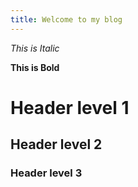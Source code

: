 ```yaml
---
title: Welcome to my blog
---
```


*This is Italic*

**This is Bold**

# Header level 1

## Header level 2

### Header level 3
